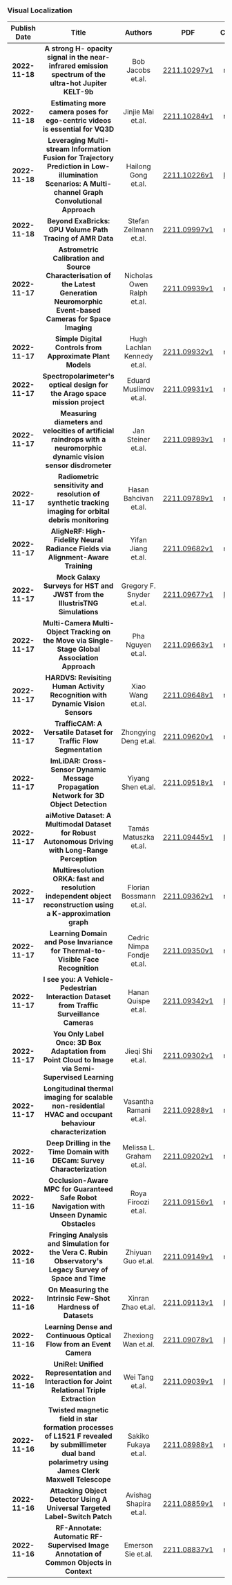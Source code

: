 
### Visual Localization
|Publish Date|Title|Authors|PDF|Code|
| :---: | :---: | :---: | :---: | :---: |
|**2022-11-18**|**A strong H- opacity signal in the near-infrared emission spectrum of the ultra-hot Jupiter KELT-9b**|Bob Jacobs et.al.|[2211.10297v1](http://arxiv.org/abs/2211.10297v1)|null|
|**2022-11-18**|**Estimating more camera poses for ego-centric videos is essential for VQ3D**|Jinjie Mai et.al.|[2211.10284v1](http://arxiv.org/abs/2211.10284v1)|null|
|**2022-11-18**|**Leveraging Multi-stream Information Fusion for Trajectory Prediction in Low-illumination Scenarios: A Multi-channel Graph Convolutional Approach**|Hailong Gong et.al.|[2211.10226v1](http://arxiv.org/abs/2211.10226v1)|[link](https://github.com/tommygong08/msif)|
|**2022-11-18**|**Beyond ExaBricks: GPU Volume Path Tracing of AMR Data**|Stefan Zellmann et.al.|[2211.09997v1](http://arxiv.org/abs/2211.09997v1)|null|
|**2022-11-17**|**Astrometric Calibration and Source Characterisation of the Latest Generation Neuromorphic Event-based Cameras for Space Imaging**|Nicholas Owen Ralph et.al.|[2211.09939v1](http://arxiv.org/abs/2211.09939v1)|null|
|**2022-11-17**|**Simple Digital Controls from Approximate Plant Models**|Hugh Lachlan Kennedy et.al.|[2211.09932v1](http://arxiv.org/abs/2211.09932v1)|null|
|**2022-11-17**|**Spectropolarimeter's optical design for the Arago space mission project**|Eduard Muslimov et.al.|[2211.09931v1](http://arxiv.org/abs/2211.09931v1)|null|
|**2022-11-17**|**Measuring diameters and velocities of artificial raindrops with a neuromorphic dynamic vision sensor disdrometer**|Jan Steiner et.al.|[2211.09893v1](http://arxiv.org/abs/2211.09893v1)|null|
|**2022-11-17**|**Radiometric sensitivity and resolution of synthetic tracking imaging for orbital debris monitoring**|Hasan Bahcivan et.al.|[2211.09789v1](http://arxiv.org/abs/2211.09789v1)|null|
|**2022-11-17**|**AligNeRF: High-Fidelity Neural Radiance Fields via Alignment-Aware Training**|Yifan Jiang et.al.|[2211.09682v1](http://arxiv.org/abs/2211.09682v1)|null|
|**2022-11-17**|**Mock Galaxy Surveys for HST and JWST from the IllustrisTNG Simulations**|Gregory F. Snyder et.al.|[2211.09677v1](http://arxiv.org/abs/2211.09677v1)|[link](https://github.com/gsnyder206/mock-surveys)|
|**2022-11-17**|**Multi-Camera Multi-Object Tracking on the Move via Single-Stage Global Association Approach**|Pha Nguyen et.al.|[2211.09663v1](http://arxiv.org/abs/2211.09663v1)|null|
|**2022-11-17**|**HARDVS: Revisiting Human Activity Recognition with Dynamic Vision Sensors**|Xiao Wang et.al.|[2211.09648v1](http://arxiv.org/abs/2211.09648v1)|null|
|**2022-11-17**|**TrafficCAM: A Versatile Dataset for Traffic Flow Segmentation**|Zhongying Deng et.al.|[2211.09620v1](http://arxiv.org/abs/2211.09620v1)|null|
|**2022-11-17**|**ImLiDAR: Cross-Sensor Dynamic Message Propagation Network for 3D Object Detection**|Yiyang Shen et.al.|[2211.09518v1](http://arxiv.org/abs/2211.09518v1)|null|
|**2022-11-17**|**aiMotive Dataset: A Multimodal Dataset for Robust Autonomous Driving with Long-Range Perception**|Tamás Matuszka et.al.|[2211.09445v1](http://arxiv.org/abs/2211.09445v1)|[link](https://github.com/aimotive/aimotive_dataset)|
|**2022-11-17**|**Multiresolution ORKA: fast and resolution independent object reconstruction using a K-approximation graph**|Florian Bossmann et.al.|[2211.09362v1](http://arxiv.org/abs/2211.09362v1)|null|
|**2022-11-17**|**Learning Domain and Pose Invariance for Thermal-to-Visible Face Recognition**|Cedric Nimpa Fondje et.al.|[2211.09350v1](http://arxiv.org/abs/2211.09350v1)|null|
|**2022-11-17**|**I see you: A Vehicle-Pedestrian Interaction Dataset from Traffic Surveillance Cameras**|Hanan Quispe et.al.|[2211.09342v1](http://arxiv.org/abs/2211.09342v1)|[link](https://github.com/hvzzzz/vehicle_trajectory_dataset)|
|**2022-11-17**|**You Only Label Once: 3D Box Adaptation from Point Cloud to Image via Semi-Supervised Learning**|Jieqi Shi et.al.|[2211.09302v1](http://arxiv.org/abs/2211.09302v1)|null|
|**2022-11-17**|**Longitudinal thermal imaging for scalable non-residential HVAC and occupant behaviour characterization**|Vasantha Ramani et.al.|[2211.09288v1](http://arxiv.org/abs/2211.09288v1)|null|
|**2022-11-16**|**Deep Drilling in the Time Domain with DECam: Survey Characterization**|Melissa L. Graham et.al.|[2211.09202v1](http://arxiv.org/abs/2211.09202v1)|null|
|**2022-11-16**|**Occlusion-Aware MPC for Guaranteed Safe Robot Navigation with Unseen Dynamic Obstacles**|Roya Firoozi et.al.|[2211.09156v1](http://arxiv.org/abs/2211.09156v1)|null|
|**2022-11-16**|**Fringing Analysis and Simulation for the Vera C. Rubin Observatory's Legacy Survey of Space and Time**|Zhiyuan Guo et.al.|[2211.09149v1](http://arxiv.org/abs/2211.09149v1)|null|
|**2022-11-16**|**On Measuring the Intrinsic Few-Shot Hardness of Datasets**|Xinran Zhao et.al.|[2211.09113v1](http://arxiv.org/abs/2211.09113v1)|[link](https://github.com/colinzhaoust/intrinsic_fewshot_hardness)|
|**2022-11-16**|**Learning Dense and Continuous Optical Flow from an Event Camera**|Zhexiong Wan et.al.|[2211.09078v1](http://arxiv.org/abs/2211.09078v1)|[link](https://github.com/danqu130/DCEIFlow)|
|**2022-11-16**|**UniRel: Unified Representation and Interaction for Joint Relational Triple Extraction**|Wei Tang et.al.|[2211.09039v1](http://arxiv.org/abs/2211.09039v1)|[link](https://github.com/wtangdev/unirel)|
|**2022-11-16**|**Twisted magnetic field in star formation processes of L1521 F revealed by submillimeter dual band polarimetry using James Clerk Maxwell Telescope**|Sakiko Fukaya et.al.|[2211.08988v1](http://arxiv.org/abs/2211.08988v1)|null|
|**2022-11-16**|**Attacking Object Detector Using A Universal Targeted Label-Switch Patch**|Avishag Shapira et.al.|[2211.08859v1](http://arxiv.org/abs/2211.08859v1)|null|
|**2022-11-16**|**RF-Annotate: Automatic RF-Supervised Image Annotation of Common Objects in Context**|Emerson Sie et.al.|[2211.08837v1](http://arxiv.org/abs/2211.08837v1)|null|
